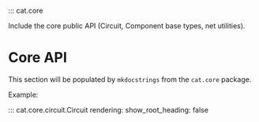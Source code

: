 ::: cat.core

Include the core public API (Circuit, Component base types, net utilities).
# Core API

This section will be populated by `mkdocstrings` from the `cat.core` package.

Example:

::: cat.core.circuit.Circuit
		rendering:
			show_root_heading: false
